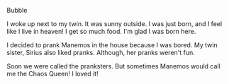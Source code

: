 Bubble

I woke up next to my twin. It was sunny outside. I was just born, and I feel like I live in heaven! I get so much food. I'm glad I was born here. 

I decided to prank Manemos in the house because I was bored. My twin sister, Sirius also liked pranks. Although, her pranks weren't fun.

Soon we were called the pranksters. But sometimes Manemos would call me the Chaos Queen! I loved it!
